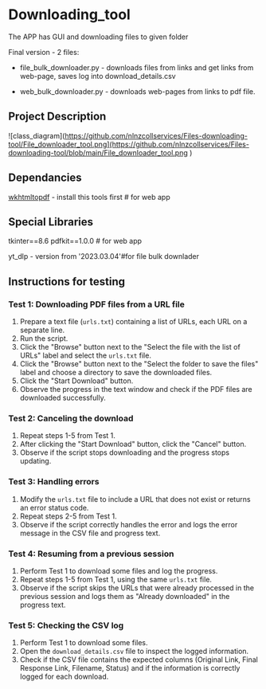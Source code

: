 # Downloading_tool
The APP has GUI and downloading files to given folder 

Final version - 2 files:

* file_bulk_downloader.py - downloads files from links and get links from web-page, saves log into download_details.csv

* web_bulk_downloader.py - downloads web-pages from links to pdf file.

## Project Description

![class_diagram](https://github.com/nlnzcollservices/Files-downloading-tool/File_downloader_tool.png](https://github.com/nlnzcollservices/Files-downloading-tool/blob/main/File_downloader_tool.png )



## Dependancies

[wkhtmltopdf](https://wkhtmltopdf.org/downloads.html) - install this tools first # for web app

## Special Libraries

tkinter==8.6
pdfkit==1.0.0 # for web app

yt_dlp - version from '2023.03.04'#for file bulk downlader





## Instructions for testing

### Test 1: Downloading PDF files from a URL file
1. Prepare a text file (`urls.txt`) containing a list of URLs, each URL on a separate line.
2. Run the script.
3. Click the "Browse" button next to the "Select the file with the list of URLs" label and select the `urls.txt` file.
4. Click the "Browse" button next to the "Select the folder to save the files" label and choose a directory to save the downloaded files.
5. Click the "Start Download" button.
6. Observe the progress in the text window and check if the PDF files are downloaded successfully.

### Test 2: Canceling the download
1. Repeat steps 1-5 from Test 1.
2. After clicking the "Start Download" button, click the "Cancel" button.
3. Observe if the script stops downloading and the progress stops updating.

### Test 3: Handling errors
1. Modify the `urls.txt` file to include a URL that does not exist or returns an error status code.
2. Repeat steps 2-5 from Test 1.
3. Observe if the script correctly handles the error and logs the error message in the CSV file and progress text.

### Test 4: Resuming from a previous session
1. Perform Test 1 to download some files and log the progress.
2. Repeat steps 1-5 from Test 1, using the same `urls.txt` file.
3. Observe if the script skips the URLs that were already processed in the previous session and logs them as "Already downloaded" in the progress text.

### Test 5: Checking the CSV log
1. Perform Test 1 to download some files.
2. Open the `download_details.csv` file to inspect the logged information.
3. Check if the CSV file contains the expected columns (Original Link, Final Response Link, Filename, Status) and if the information is correctly logged for each download.
